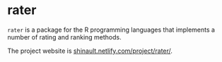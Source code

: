 # rater

`rater` is a package for the R programming languages that implements a number of
rating and ranking methods.

The project website is 
[shinault.netlify.com/project/rater/](shinault.netlify.com/project/rater/).





